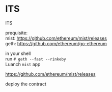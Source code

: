 # ITS
ITS

prequisite:  
mist: https://github.com/ethereum/mist/releases  
geth: https://github.com/ethereum/go-ethereum  

in your shell  
run `# geth --fast --rinkeby`  
Luanch `mist` app  

https://github.com/ethereum/mist/releases

deploy the contract  

